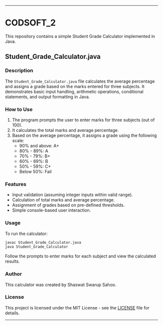 
---

# CODSOFT_2

This repository contains a simple Student Grade Calculator implemented in Java.

## Student_Grade_Calculator.java

### Description
The `Student_Grade_Calculator.java` file calculates the average percentage and assigns a grade based on the marks entered for three subjects. It demonstrates basic input handling, arithmetic operations, conditional statements, and output formatting in Java.

### How to Use
1. The program prompts the user to enter marks for three subjects (out of 100).
2. It calculates the total marks and average percentage.
3. Based on the average percentage, it assigns a grade using the following scale:
   - 90% and above: A+
   - 80% - 89%: A
   - 70% - 79%: B+
   - 60% - 69%: B
   - 50% - 59%: C+
   - Below 50%: Fail

### Features
- Input validation (assuming integer inputs within valid range).
- Calculation of total marks and average percentage.
- Assignment of grades based on pre-defined thresholds.
- Simple console-based user interaction.

### Usage
To run the calculator:
```bash
javac Student_Grade_Calculator.java
java Student_Grade_Calculator
```
Follow the prompts to enter marks for each subject and view the calculated results.

### Author
This calculator was created by Shaswat Swarup Sahoo.

### License
This project is licensed under the MIT License - see the [LICENSE](LICENSE) file for details.

---
